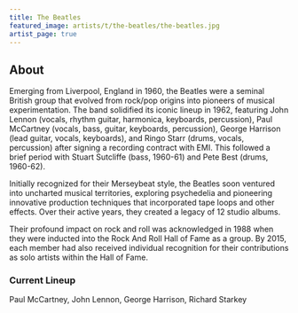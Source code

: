 ```yaml
---
title: The Beatles
featured_image: artists/t/the-beatles/the-beatles.jpg
artist_page: true
---
```

## About

Emerging from Liverpool, England in 1960, the Beatles were a seminal British group that evolved from rock/pop origins into pioneers of musical experimentation. The band solidified its iconic lineup in 1962, featuring John Lennon (vocals, rhythm guitar, harmonica, keyboards, percussion), Paul McCartney (vocals, bass, guitar, keyboards, percussion), George Harrison (lead guitar, vocals, keyboards), and Ringo Starr (drums, vocals, percussion) after signing a recording contract with EMI. This followed a brief period with Stuart Sutcliffe (bass, 1960-61) and Pete Best (drums, 1960-62).

Initially recognized for their Merseybeat style, the Beatles soon ventured into uncharted musical territories, exploring psychedelia and pioneering innovative production techniques that incorporated tape loops and other effects. Over their active years, they created a legacy of 12 studio albums.

Their profound impact on rock and roll was acknowledged in 1988 when they were inducted into the Rock And Roll Hall of Fame as a group. By 2015, each member had also received individual recognition for their contributions as solo artists within the Hall of Fame.

### Current Lineup

Paul McCartney, John Lennon, George Harrison, Richard Starkey

